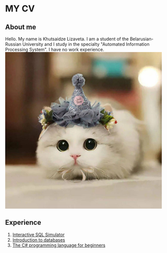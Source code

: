 # MY CV
## About me 
Hello. My name is Khutsaidze Lizaveta. I am a student of the Belarusian-Russian University and I study in the specialty "Automated Information Processing System". I have no work experience.
![alt text](image.png)
## Experience
1. [Interactive SQL Simulator](https://stepik.org/course/63054/syllabus)
2. [Introduction to databases](https://stepik.org/course/551/syllabus)
3. [The C# programming language for beginners](https://stepik.org/course/99426/promo)